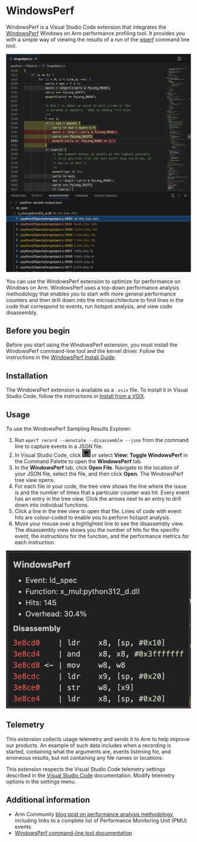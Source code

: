 # WindowsPerf

WindowsPerf is a Visual Studio Code extension that integrates the [WindowsPerf](https://gitlab.com/Linaro/WindowsPerf/windowsperf) Windows on Arm performance profiling tool. It provides you with a simple way of viewing the results of a run of the [wperf](https://gitlab.com/Linaro/WindowsPerf/windowsperf/-/blob/main/wperf/README.md?ref_type=heads) command line tool.

![WindowsPerf Sampling Results Explorer showing hotspot highlighting](docs/winperf.png)

You can use the WindowsPerf extension to optimize for performance on Windows on Arm. WindowsPerf uses a top-down performance analysis methodology that enables you to start with more general performance counters and then drill down into the microarchitecture to find lines in the code that correspond to events, run hotspot analysis, and view code disassembly.

## Before you begin

Before you start using the WindowsPerf extension, you must install the WindowsPerf command-line tool and the kernel driver. Follow the instructions in the [WindowsPerf Install Guide](https://learn.arm.com/install-guides/wperf/).

## Installation

The WindowsPerf extension is available as a `.vsix` file. To install it in Visual Studio Code, follow the instructions in [Install from a VSIX](https://code.visualstudio.com/docs/editor/extension-marketplace#_install-from-a-vsix).

## Usage

To use the WindowsPerf Sampling Results Explorer:

1. Run `wperf record --annotate --disassemble --json` from the command line to capture events in a JSON file.
2. In Visual Studio Code, click ![VS Code toggle panel icon](docs/toggle-panel.png) or select **View: Toggle WindowsPerf** in the Command Palette to open the **WindowsPerf** tab.
3. In the **WindowsPerf** tab, click **Open File**. Navigate to the location of your JSON file, select the file, and then click **Open**. The WindowsPerf tree view opens.
4. For each file in your code, the tree view shows the line where the issue is and the number of times that a particular counter was hit. Every event has an entry in the tree view. Click the arrows next to an entry to drill down into individual functions.
5. Click a line in the tree view to open that file. Lines of code with event hits are colour-coded to enable you to perform hotspot analysis.
6. Move your mouse over a highlighted line to see the disassembly view. The disassembly view shows you the number of hits for the specific event, the instructions for the function, and the performance metrics for each instruction.

![WindowsPerf code disassembly view](/docs/disassembly-view.png)

## Telemetry

This extension collects usage telemetry and sends it to Arm to help improve our products. An example of such data includes when a recording is started, containing what the arguments are, events listening for, and erroneous results, but not containing any file names or locations.

This extension respects the Visual Studio Code telemetry settings described in the [Visual Studio Code](https://code.visualstudio.com/docs/getstarted/telemetry#_disable-telemetry-reporting) documentation. Modify telemetry options in the settings menu.

## Additional information

-   Arm Community [blog post on performance analysis methodology](https://community.arm.com/arm-community-blogs/b/infrastructure-solutions-blog/posts/arm-neoverse-n1-performance-analysis-methodology), including links to a complete list of Performance Monitoring Unit (PMU) events
-   [WindowsPerf command-line tool documentation](https://gitlab.com/Linaro/WindowsPerf/windowsperf/-/blob/main/wperf/README.md?ref_type=heads)
